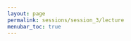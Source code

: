```yaml
---
layout: page
permalink: sessions/session_3/lecture
menubar_toc: true
---
```


<script src="{{ site.baseurl }}/assets/js/vanilla-back-to-top.min.js"></script>
<script>addBackToTop()</script>


<object data="assets/STATGEN_PostGWAS_v3.pdf" width="1000" height="1000" type='application/pdf'></object>